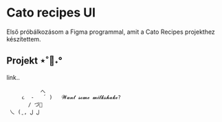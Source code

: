 # Cato recipes UI

Első próbálkozásom a Figma programmal, amit a Cato Recipes projekthez készítettem.

## Projekt ⋆˚🐾˖°
link..

```plaintext                   
           へ
     ૮  -   ՛ )   𝓦𝓪𝓷𝓽 𝓼𝓸𝓶𝓮 𝓶𝓲𝓵𝓴𝓼𝓱𝓪𝓴𝓮?
       / づ🥛  
 乀 (ˍ, ل ل ⠀⠀⠀⠀⠀⠀⠀⠀⠀⠀⠀⠀⠀⠀⠀⠀⠀⠀⠀⠀⠀⠀
```
